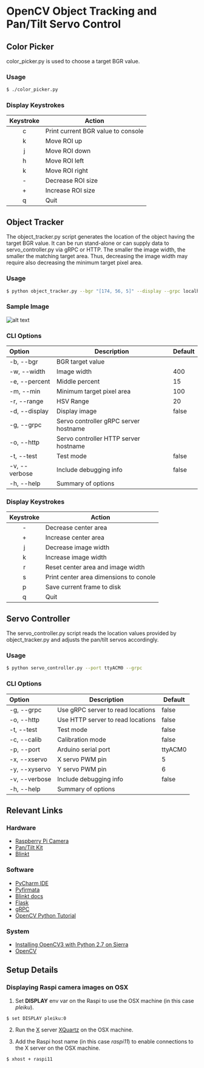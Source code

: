 # OpenCV Object Tracking and Pan/Tilt Servo Control


## Color Picker 

color_picker.py is used to choose a target BGR value.

### Usage 

```bash
$ ./color_picker.py 
```

### Display Keystrokes

| Keystroke  | Action                                             |
|:----------:|----------------------------------------------------|
| c          | Print current BGR value to console                 |
| k          | Move ROI up                                        |
| j          | Move ROI down                                      |
| h          | Move ROI left                                      |
| k          | Move ROI right                                     |
| -          | Decrease ROI size                                  |
| +          | Increase ROI size                                  |
| q          | Quit                                               |


## Object Tracker

The object_tracker.py script generates the location of the object 
having the target BGR value. It can be run stand-alone or can supply data to 
servo_controller.py via gRPC or HTTP. The smaller the image width, the smaller 
the matching target area. Thus, decreasing the image width may require also 
decreasing the minimum target pixel area.

### Usage 

```bash
$ python object_tracker.py --bgr "[174, 56, 5]" --display --grpc localhost
```

### Sample Image

![alt text](https://github.com/pambrose/opencv_object_tracking/blob/master/docs/target_img.tff "Object Tracking")


### CLI Options

| Option         | Description                                        | Default |
|:---------------|----------------------------------------------------|---------|
| -b, --bgr      | BGR target value                                   |         |
| -w, --width    | Image width                                        | 400     |
| -e, --percent  | Middle percent                                     | 15      |
| -m, --min      | Minimum target pixel area                          | 100     |
| -r, --range    | HSV Range                                          | 20      |
| -d, --display  | Display image                                      | false   |
| -g, --grpc     | Servo controller gRPC server hostname              |         |
| -o, --http     | Servo controller HTTP server hostname              |         |
| -t, --test     | Test mode                                          | false   |
| -v, --verbose  | Include debugging info                             | false   |
| -h, --help     | Summary of options                                 |         |


### Display Keystrokes

| Keystroke  | Action                                             |
|:----------:|----------------------------------------------------|
| -          | Decrease center area                               |
| +          | Increase center area                               |
| j          | Decrease image width                               |
| k          | Increase image width                               |
| r          | Reset center area and image width                  |
| s          | Print center area dimensions to conole             |
| p          | Save current frame to disk                         |
| q          | Quit                                               |


## Servo Controller

The servo_controller.py script reads the location values provided by object_tracker.py
and adjusts the pan/tilt servos accordingly.

### Usage 

```bash
$ python servo_controller.py --port ttyACM0 --grpc
```

### CLI Options

| Option         | Description                                        | Default |
|:---------------|----------------------------------------------------|---------|
| -g, --grpc     | Use gRPC server to read locations                  | false   |
| -o, --http     | Use HTTP server to read locations                  | false   |
| -t, --test     | Test mode                                          | false   |
| -c, --calib    | Calibration mode                                   | false   |
| -p, --port     | Arduino serial port                                | ttyACM0 |
| -x, --xservo   | X servo PWM pin                                    | 5       |
| -y, --xyservo  | Y servo PWM pin                                    | 6       |
| -v, --verbose  | Include debugging info                             | false   |
| -h, --help     | Summary of options                                 |         |


## Relevant Links

### Hardware
* [Raspberry Pi Camera](https://www.adafruit.com/products/3099)
* [Pan/Tilt Kit](https://www.adafruit.com/product/1967)
* [Blinkt](https://www.adafruit.com/products/3195)

### Software
* [PyCharm IDE](https://www.jetbrains.com/pycharm/)
* [Pyfirmata](https://github.com/tino/pyFirmata)
* [Blinkt docs](http://docs.pimoroni.com/blinkt/)
* [Flask](http://flask.pocoo.org)
* [gRPC](http://www.grpc.io/docs/tutorials/basic/python.html)
* [OpenCV Python Tutorial](http://docs.opencv.org/3.0-beta/doc/py_tutorials/py_tutorials.html)

### System
* [Installing OpenCV3 with Python 2.7 on Sierra](http://www.pyimagesearch.com/2016/11/28/macos-install-opencv-3-and-python-2-7/)
* [OpenCV](https://github.com/opencv/opencv)


## Setup Details

### Displaying Raspi camera images on OSX

1) Set **DISPLAY** env var on the Raspi to use the OSX machine (in this case *pleiku*).
```bash
$ set DISPLAY pleiku:0
```

2) Run the [X](https://en.wikipedia.org/wiki/X_Window_System) server [XQuartz](https://www.xquartz.org) 
on the OSX machine.

3) Add the Raspi host name (in this case *raspi11*) to enable connections to the X server on the OSX machine.
```bash
$ xhost + raspi11
```
